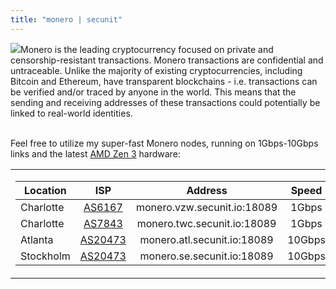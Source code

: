 ```yaml
---
title: "monero | secunit"
---
```


<a href="https://getmonero.org/"><img src="https://secunit.pages.dev/images/monero-symbol-on-white-480.png"  id="hp" /></a>Monero is the leading cryptocurrency focused on private and censorship-resistant transactions. Monero transactions are confidential and untraceable. Unlike the majority of existing cryptocurrencies, including Bitcoin and Ethereum, have transparent blockchains - i.e. transactions can be verified and/or traced by anyone in the world. This means that the sending and receiving addresses of these transactions could potentially be linked to real-world identities.
<br />
<br />

Feel free to utilize my super-fast Monero nodes, running on 1Gbps-10Gbps links and the latest [AMD Zen 3](https://www.amd.com/en/products/cpu/amd-ryzen-9-5950x#product-specs) hardware:
<table style="width:100%">
<tr>
<td>

| Location | ISP | Address | Speed |
| --- | :---: | :----: | :----: |
| Charlotte | [AS6167](https://bgp.he.net/AS6167) | monero.vzw.secunit.io:18089 | 1Gbps |
| Charlotte | [AS7843](https://bgp.he.net/AS7843) | monero.twc.secunit.io:18089 | 1Gbps |
| Atlanta | [AS20473](https://bgp.he.net/AS20473) | monero.atl.secunit.io:18089 | 10Gbps |
| Stockholm | [AS20473](https://bgp.he.net/AS20473) | monero.se.secunit.io:18089 | 10Gbps |

</td>
</tr>
</table>
